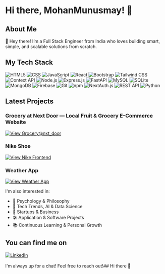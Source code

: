 # Hi there, MohanMunusmay! 👋

## About Me
🌱 Hey there! I’m a Full Stack Engineer from India who loves building smart, simple, and scalable solutions from scratch.

## My Tech Stack

<div display="flex">
  <img src="https://img.shields.io/badge/html5-%23E34F26.svg?style=for-the-badge&logo=html5&logoColor=white" alt="HTML5"/>
  <img src="https://img.shields.io/badge/CSS-154360?style=for-the-badge&logo=css3&logoColor=white" alt="CSS" />
  <img src="https://img.shields.io/badge/javascript-%23323330.svg?style=for-the-badge&logo=javascript&logoColor=%23F7DF1E" alt="JavaScript" />
  <img src="https://img.shields.io/badge/react-%2320232a.svg?style=for-the-badge&logo=react&logoColor=%2361DAFB" alt="React" />
 
  <img src="https://img.shields.io/badge/bootstrap-%23563D7C.svg?style=for-the-badge&logo=bootstrap&logoColor=white" alt="Bootstrap"/>
  <img src="https://img.shields.io/badge/tailwindcss-%2338B2AC.svg?style=for-the-badge&logo=tailwind-css&logoColor=white" alt="Tailwind CSS"/>


  <img src="https://img.shields.io/badge/Context--Api-000000?style=for-the-badge&logo=react" alt="Context API" />
  <img src="https://img.shields.io/badge/node.js-6DA55F?style=for-the-badge&logo=node.js&logoColor=white" alt="Node.js"/>
  <img src="https://img.shields.io/badge/express.js-%23404d59.svg?style=for-the-badge&logo=express&logoColor=%2361DAFB" alt="Express.js"/>
  <img src="https://img.shields.io/badge/fastapi-009688.svg?style=for-the-badge&logo=fastapi&logoColor=white" alt="FastAPI" />

  <img src="https://img.shields.io/badge/mysql-%2300f.svg?style=for-the-badge&logo=mysql&logoColor=white" alt="MySQL" />
  <img src="https://img.shields.io/badge/sqlite-%2307405e.svg?style=for-the-badge&logo=sqlite&logoColor=white" alt="SQLite" />

  <img src="https://img.shields.io/badge/MongoDB-%234ea94b.svg?style=for-the-badge&logo=mongodb&logoColor=white" alt="MongoDB"/>
  <img src="https://img.shields.io/badge/firebase-%23039BE5.svg?style=for-the-badge&logo=firebase" alt="Firebase"/>
  <img src="https://img.shields.io/badge/git-%23F05033.svg?style=for-the-badge&logo=git&logoColor=white" alt="Git" />
  <img src="https://img.shields.io/badge/npm-6EB424?style=for-the-badge&logo=npm&logoColor=white" alt="npm" />
  <img src="https://img.shields.io/badge/nextauth-%23000000.svg?style=for-the-badge&logo=next.js&logoColor=white" alt="NextAuth.js"/>
  <img src="https://img.shields.io/badge/REST_API-E0274C?style=for-the-badge&logo=restapi&logoColor=white" alt="REST API" />
  <img src="https://img.shields.io/badge/python-%233776AB.svg?style=for-the-badge&logo=python&logoColor=white" alt="Python"/>




</div>

## Latest Projects

### Grocery at Next Door — Local Fruit & Grocery E-Commerce Website
[![View Grocery@nxt_door](https://img.shields.io/badge/Grocery%20Frontend-View%20Project-brightgreen?style=for-the-badge)](https://groceryatnxtdoor.netlify.app/)

### Nike Shoe 
[![View Nike Frontend](https://img.shields.io/badge/Nike%20Frontend-View%20Project-brightgreen?style=for-the-badge)](https://kickspot.netlify.app/)


### Weather App
[![View Weather App](https://img.shields.io/badge/Weather%20App-View%20Project-brightgreen?style=for-the-badge)](https://breezeboard.netlify.app/)


I'm also interested in:
- 🧠 Psychology & Philosophy 
- 📱 Tech Trends, AI & Data Science
- 🚀 Startups & Business
- 🛠️ Application & Software Projects
- 📚 Continuous Learning & Personal Growth

## You can find me on  
<div align="left">
    <a href="">
        <img src="https://img.shields.io/badge/LinkedIn-%230A66C2?style=for-the-badge&logo=linkedin&logoColor=white" alt="LinkedIn"/>
    </a>
</div>

<br>
I'm always up for a chat! Feel free to reach out!## Hi there 👋

<!--
**Mohan-Tech25/Mohan-Tech25** is a ✨ _special_ ✨ repository because its `README.md` (this file) appears on your GitHub profile.

Here are some ideas to get you started:

- 🔭 I’m currently working on ...
- 🌱 I’m currently learning ...
- 👯 I’m looking to collaborate on ...
- 🤔 I’m looking for help with ...
- 💬 Ask me about ...
- 📫 How to reach me: ...
- 😄 Pronouns: ...
- ⚡ Fun fact: ...
-->
